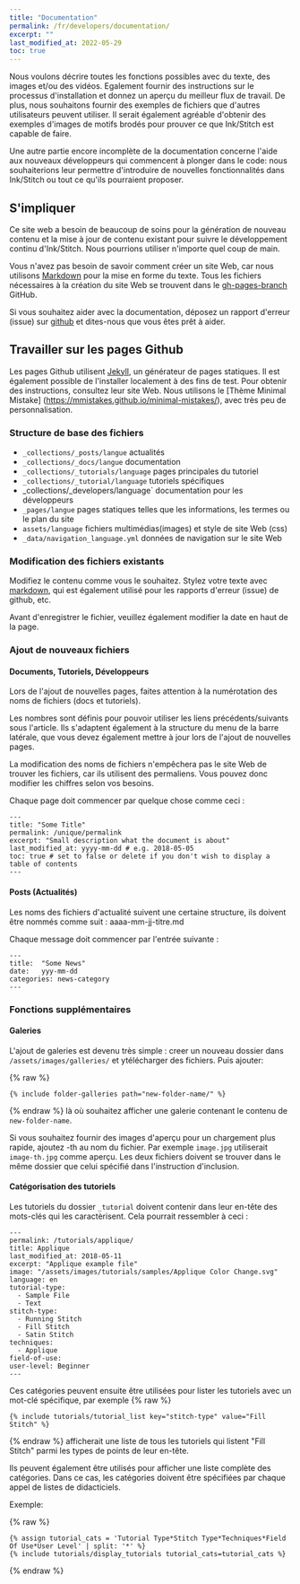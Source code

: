 ```yaml
---
title: "Documentation"
permalink: /fr/developers/documentation/
excerpt: ""
last_modified_at: 2022-05-29
toc: true
---
```

Nous voulons décrire toutes les fonctions possibles avec du texte, des images et/ou des vidéos. Egalement fournir des instructions sur le processus d'installation et donnez un aperçu du meilleur flux de travail. De plus, nous souhaitons fournir des exemples de fichiers que d'autres utilisateurs peuvent utiliser. Il serait également agréable d'obtenir des exemples d'images de motifs brodés pour prouver ce que Ink/Stitch est capable de faire.

Une autre partie encore incomplète de la documentation concerne  l'aide aux nouveaux développeurs qui commencent à plonger dans le code:  nous  souhaiterions  leur  permettre  d'introduire de nouvelles fonctionnalités dans Ink/Stitch ou tout ce qu'ils pourraient proposer.

## S'impliquer

Ce site web a besoin de beaucoup de soins pour la  génération de nouveau contenu et la mise à jour de contenu existant pour suivre le développement continu d'Ink/Stitch. Nous pourrions utiliser n'importe quel coup de main.

Vous n'avez pas besoin de savoir comment créer un site Web, car nous utilisons [Markdown](https://help.github.com/articles/basic-writing-and-formatting-syntax/) pour la mise en forme du texte. Tous les fichiers nécessaires à la création du site Web se trouvent dans le [gh-pages-branch](https://github.com/inkstitch/inkstitch/tree/gh-pages) GitHub.

Si vous souhaitez aider avec la documentation, déposez un rapport d'erreur (issue) sur [github](https://github.com/inkstitch/inkstitch/issues) et dites-nous que vous êtes prêt à aider.

## Travailler sur les pages Github

Les pages Github utilisent [Jekyll](https://jekyllrb.com/), un générateur de pages statiques. Il est également possible de l'installer localement à des fins de test. Pour obtenir des instructions, consultez leur site Web.
Nous utilisons le [Thème Minimal Mistake] (https://mmistakes.github.io/minimal-mistakes/), avec très peu de personnalisation.

### Structure de base des fichiers 
* `_collections/_posts/langue`   actualités
* `_collections/_docs/langue` documentation 
* `_collections/_tutorials/language` pages principales du tutoriel
* `_collections/_tutorial/language` tutoriels spécifiques  
*  _collections/_developers/language` documentation pour les développeurs
* `_pages/langue` pages statiques telles que les informations, les termes ou le plan du site
*  `assets/language` fichiers multimédias(images) et style de site Web (css)
* `_data/navigation_language.yml` données de navigation  sur le site Web

### Modification des fichiers existants
Modifiez le contenu comme vous le souhaitez. Stylez votre texte avec [markdown](https://help.github.com/articles/basic-writing-and-formatting-syntax/), qui est également utilisé pour les rapports d'erreur (issue) de github, etc.

Avant d'enregistrer le fichier, veuillez également modifier la date en haut de la page.

### Ajout de nouveaux fichiers


#### Documents, Tutoriels, Développeurs

Lors de l'ajout de nouvelles pages, faites attention à la numérotation des noms de fichiers (docs et tutoriels).

Les nombres sont définis pour pouvoir utiliser les liens précédents/suivants sous l'article. Ils s'adaptent également à la structure du menu de la barre latérale, que vous devez également mettre à jour lors de l'ajout de nouvelles pages.

La modification des noms de fichiers n'empêchera pas le site Web de trouver les fichiers, car ils utilisent des permaliens. Vous pouvez donc modifier les chiffres selon vos besoins.

Chaque page doit commencer par quelque chose comme ceci :


```
---
title: "Some Title"
permalink: /unique/permalink
excerpt: "Small description what the document is about"
last_modified_at: yyyy-mm-dd # e.g. 2018-05-05
toc: true # set to false or delete if you don't wish to display a table of contents
---
```

#### Posts (Actualités)

Les noms des fichiers d'actualité suivent une certaine structure, ils doivent être nommés comme suit : aaaa-mm-jj-titre.md

Chaque message doit commencer par l'entrée suivante :

```
---
title:  "Some News"
date:   yyy-mm-dd
categories: news-category
---
```
### Fonctions supplémentaires

#### Galeries

L'ajout de galeries est devenu très simple :  creer un nouveau dossier dans `/assets/images/galleries/` et ytélécharger des fichiers.
Puis ajouter:

{% raw %}
```
{% include folder-galleries path="new-folder-name/" %}
```
{% endraw %}
là  où  souhaitez afficher une galerie contenant le contenu de `new-folder-name`.

Si vous souhaitez fournir des images d'aperçu pour un chargement plus rapide, ajoutez -th au nom du fichier. Par exemple `image.jpg` utiliserait `image-th.jpg` comme aperçu. Les deux fichiers doivent se trouver dans le même dossier que celui spécifié dans l'instruction d'inclusion.

#### Catégorisation des tutoriels

Les tutoriels  du dossier `_tutorial` doivent contenir dans leur en-tête des mots-clés qui les caractèrisent. 
Cela pourrait ressembler à ceci :


```
---
permalink: /tutorials/applique/
title: Applique
last_modified_at: 2018-05-11
excerpt: "Applique example file"
image: "/assets/images/tutorials/samples/Applique Color Change.svg"
language: en
tutorial-type:
  - Sample File
  - Text
stitch-type: 
  - Running Stitch
  - Fill Stitch
  - Satin Stitch
techniques:
  - Applique
field-of-use:
user-level: Beginner
---
```
Ces catégories peuvent ensuite être utilisées pour lister les tutoriels avec un mot-clé spécifique, par exemple
{% raw %}
```
{% include tutorials/tutorial_list key="stitch-type" value="Fill Stitch" %}
```
{% endraw %}
afficherait une liste de tous les  tutoriels  qui listent  "Fill Stitch" parmi  les types  de points de leur en-tête.

Ils peuvent également être utilisés pour afficher une liste complète des catégories. 
Dans ce cas, les catégories doivent être spécifiées par chaque appel de listes de didacticiels. 

Exemple:


{% raw %}
```
{% assign tutorial_cats = 'Tutorial Type*Stitch Type*Techniques*Field Of Use*User Level' | split: '*' %}
{% include tutorials/display_tutorials tutorial_cats=tutorial_cats %}
```
{% endraw %}


